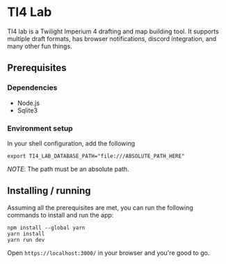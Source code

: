 # TI4 Lab

TI4 lab is a Twilight Imperium 4 drafting and map building tool. It supports multiple draft formats, has browser notifications, discord integration, and many other fun things.

## Prerequisites

### Dependencies

- Node.js
- Sqlite3

### Environment setup

In your shell configuration, add the following

```
export TI4_LAB_DATABASE_PATH="file:///ABSOLUTE_PATH_HERE"
```

_NOTE_: The path must be an absolute path.

## Installing / running

Assuming all the prerequisites are met, you can run the following commands to install and run the app:

```shell
npm install --global yarn
yarn install
yarn run dev
```

Open `https://localhost:3000/` in your browser and you're good to go.
